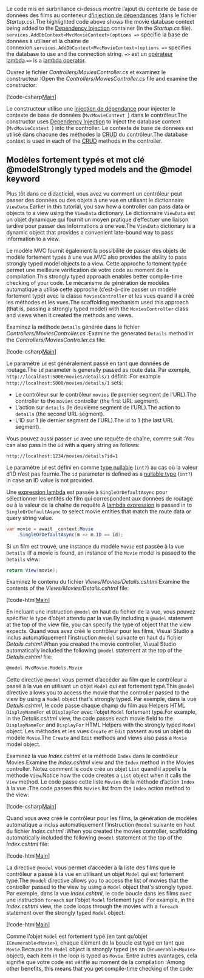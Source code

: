 <span data-ttu-id="03cb6-101">Le code mis en surbrillance ci-dessus montre l’ajout du contexte de base de données des films au conteneur [d’injection de dépendances](xref:fundamentals/dependency-injection) (dans le fichier *Startup.cs*).</span><span class="sxs-lookup"><span data-stu-id="03cb6-101">The highlighted code above shows the movie database context being added to the [Dependency Injection](xref:fundamentals/dependency-injection) container (In the *Startup.cs* file).</span></span> <span data-ttu-id="03cb6-102">`services.AddDbContext<MvcMovieContext>(options =>` spécifie la base de données à utiliser et la chaîne de connexion.</span><span class="sxs-lookup"><span data-stu-id="03cb6-102">`services.AddDbContext<MvcMovieContext>(options =>` specifies the database to use and the connection string.</span></span> <span data-ttu-id="03cb6-103">`=>` est un [opérateur lambda](https://docs.microsoft.com/dotnet/articles/csharp/language-reference/operators/lambda-operator).</span><span class="sxs-lookup"><span data-stu-id="03cb6-103">`=>` is a [lambda operator](https://docs.microsoft.com/dotnet/articles/csharp/language-reference/operators/lambda-operator).</span></span>

<span data-ttu-id="03cb6-104">Ouvrez le fichier *Controllers/MoviesController.cs* et examinez le constructeur :</span><span class="sxs-lookup"><span data-stu-id="03cb6-104">Open the *Controllers/MoviesController.cs* file and examine the constructor:</span></span>

<!-- l.. Make copy of Movies controller because we comment out the initial index method and update it later  -->

[!code-csharp[Main](../../tutorials/first-mvc-app/start-mvc/sample/MvcMovie/Controllers/MC1.cs?name=snippet_1)] 

<span data-ttu-id="03cb6-105">Le constructeur utilise une [injection de dépendance](xref:fundamentals/dependency-injection) pour injecter le contexte de base de données (`MvcMovieContext `) dans le contrôleur.</span><span class="sxs-lookup"><span data-stu-id="03cb6-105">The constructor uses [Dependency Injection](xref:fundamentals/dependency-injection) to inject the database context (`MvcMovieContext `) into the controller.</span></span> <span data-ttu-id="03cb6-106">Le contexte de base de données est utilisé dans chacune des méthodes la [CRUD](https://wikipedia.org/wiki/Create,_read,_update_and_delete) du contrôleur.</span><span class="sxs-lookup"><span data-stu-id="03cb6-106">The database context is used in each of the [CRUD](https://wikipedia.org/wiki/Create,_read,_update_and_delete) methods in the controller.</span></span>

<a name="strongly-typed-models-keyword-label"></a>

## <a name="strongly-typed-models-and-the-model-keyword"></a><span data-ttu-id="03cb6-107">Modèles fortement typés et mot clé @model</span><span class="sxs-lookup"><span data-stu-id="03cb6-107">Strongly typed models and the @model keyword</span></span>

<span data-ttu-id="03cb6-108">Plus tôt dans ce didacticiel, vous avez vu comment un contrôleur peut passer des données ou des objets à une vue en utilisant le dictionnaire `ViewData`.</span><span class="sxs-lookup"><span data-stu-id="03cb6-108">Earlier in this tutorial, you saw how a controller can pass data or objects to a view using the `ViewData` dictionary.</span></span> <span data-ttu-id="03cb6-109">Le dictionnaire `ViewData` est un objet dynamique qui fournit un moyen pratique d’effectuer une liaison tardive pour passer des informations à une vue.</span><span class="sxs-lookup"><span data-stu-id="03cb6-109">The `ViewData` dictionary is a dynamic object that provides a convenient late-bound way to pass information to a view.</span></span>

<span data-ttu-id="03cb6-110">Le modèle MVC fournit également la possibilité de passer des objets de modèle fortement typés à une vue.</span><span class="sxs-lookup"><span data-stu-id="03cb6-110">MVC also provides the ability to pass strongly typed model objects to a view.</span></span> <span data-ttu-id="03cb6-111">Cette approche fortement typée permet une meilleure vérification de votre code au moment de la compilation.</span><span class="sxs-lookup"><span data-stu-id="03cb6-111">This strongly typed approach enables better compile-time checking of your code.</span></span> <span data-ttu-id="03cb6-112">Le mécanisme de génération de modèles automatique a utilisé cette approche (c’est-à-dire passer un modèle fortement typé) avec la classe `MoviesController` et les vues quand il a créé les méthodes et les vues.</span><span class="sxs-lookup"><span data-stu-id="03cb6-112">The scaffolding mechanism used this approach (that is, passing a strongly typed model) with the `MoviesController` class and views when it created the methods and views.</span></span>

<span data-ttu-id="03cb6-113">Examinez la méthode `Details` générée dans le fichier *Controllers/MoviesController.cs* :</span><span class="sxs-lookup"><span data-stu-id="03cb6-113">Examine the generated `Details` method in the *Controllers/MoviesController.cs* file:</span></span>

[!code-csharp[Main](../../tutorials/first-mvc-app/start-mvc/sample/MvcMovie/Controllers/MoviesController.cs?name=snippet_details)]

<span data-ttu-id="03cb6-114">Le paramètre `id` est généralement passé en tant que données de routage.</span><span class="sxs-lookup"><span data-stu-id="03cb6-114">The `id` parameter is generally passed as route data.</span></span> <span data-ttu-id="03cb6-115">Par exemple, `http://localhost:5000/movies/details/1` définit :</span><span class="sxs-lookup"><span data-stu-id="03cb6-115">For example `http://localhost:5000/movies/details/1` sets:</span></span>

* <span data-ttu-id="03cb6-116">Le contrôleur sur le contrôleur `movies` (le premier segment de l’URL).</span><span class="sxs-lookup"><span data-stu-id="03cb6-116">The controller to the `movies` controller (the first URL segment).</span></span>
* <span data-ttu-id="03cb6-117">L’action sur `details` (le deuxième segment de l’URL).</span><span class="sxs-lookup"><span data-stu-id="03cb6-117">The action to `details` (the second URL segment).</span></span>
* <span data-ttu-id="03cb6-118">L’ID sur 1 (le dernier segment de l’URL).</span><span class="sxs-lookup"><span data-stu-id="03cb6-118">The id to 1 (the last URL segment).</span></span>

<span data-ttu-id="03cb6-119">Vous pouvez aussi passer `id` avec une requête de chaîne, comme suit :</span><span class="sxs-lookup"><span data-stu-id="03cb6-119">You can also pass in the `id` with a query string as follows:</span></span>

`http://localhost:1234/movies/details?id=1`

<span data-ttu-id="03cb6-120">Le paramètre `id` est défini en comme [type nullable](https://docs.microsoft.com/dotnet/csharp/programming-guide/nullable-types/index) (`int?`) au cas où la valeur d’ID n’est pas fournie.</span><span class="sxs-lookup"><span data-stu-id="03cb6-120">The `id` parameter is defined as a [nullable type](https://docs.microsoft.com/dotnet/csharp/programming-guide/nullable-types/index) (`int?`) in case an ID value is not provided.</span></span>

<span data-ttu-id="03cb6-121">Une [expression lambda](https://docs.microsoft.com/dotnet/articles/csharp/programming-guide/statements-expressions-operators/lambda-expressions) est passée à `SingleOrDefaultAsync` pour sélectionner les entités de film qui correspondent aux données de routage ou à la valeur de la chaîne de requête.</span><span class="sxs-lookup"><span data-stu-id="03cb6-121">A [lambda expression](https://docs.microsoft.com/dotnet/articles/csharp/programming-guide/statements-expressions-operators/lambda-expressions) is passed in to `SingleOrDefaultAsync` to select movie entities that match the route data or query string value.</span></span>

```csharp
var movie = await _context.Movie
    .SingleOrDefaultAsync(m => m.ID == id);
```

<span data-ttu-id="03cb6-122">Si un film est trouvé, une instance du modèle `Movie` est passée à la vue `Details` :</span><span class="sxs-lookup"><span data-stu-id="03cb6-122">If a movie is found, an instance of the `Movie` model is passed to the `Details` view:</span></span>

```csharp
return View(movie);
   ```

<span data-ttu-id="03cb6-123">Examinez le contenu du fichier *Views/Movies/Details.cshtml*:</span><span class="sxs-lookup"><span data-stu-id="03cb6-123">Examine the contents of the *Views/Movies/Details.cshtml* file:</span></span>

[!code-html[Main](../../tutorials/first-mvc-app/start-mvc/sample/MvcMovie/Views/Movies/DetailsOriginal.cshtml)]

<span data-ttu-id="03cb6-124">En incluant une instruction `@model` en haut du fichier de la vue, vous pouvez spécifier le type d’objet attendu par la vue.</span><span class="sxs-lookup"><span data-stu-id="03cb6-124">By including a `@model` statement at the top of the view file, you can specify the type of object that the view expects.</span></span> <span data-ttu-id="03cb6-125">Quand vous avez créé le contrôleur pour les films, Visual Studio a inclus automatiquement l’instruction `@model` suivante en haut du fichier *Details.cshtml*:</span><span class="sxs-lookup"><span data-stu-id="03cb6-125">When you created the movie controller, Visual Studio automatically included the following `@model` statement at the top of the *Details.cshtml* file:</span></span>

```HTML
@model MvcMovie.Models.Movie
   ```

<span data-ttu-id="03cb6-126">Cette directive `@model` vous permet d’accéder au film que le contrôleur a passé à la vue en utilisant un objet `Model` qui est fortement typé.</span><span class="sxs-lookup"><span data-stu-id="03cb6-126">This `@model` directive allows you to access the movie that the controller passed to the view by using a `Model` object that's strongly typed.</span></span> <span data-ttu-id="03cb6-127">Par exemple, dans la vue *Details.cshtml*, le code passe chaque champ du film aux Helpers HTML `DisplayNameFor` et `DisplayFor` avec l’objet `Model` fortement typé.</span><span class="sxs-lookup"><span data-stu-id="03cb6-127">For example, in the *Details.cshtml* view, the code passes each movie field to the `DisplayNameFor` and `DisplayFor` HTML Helpers with the strongly typed `Model` object.</span></span> <span data-ttu-id="03cb6-128">Les méthodes et les vues `Create` et `Edit` passent aussi un objet du modèle `Movie`.</span><span class="sxs-lookup"><span data-stu-id="03cb6-128">The `Create` and `Edit` methods and views also pass a `Movie` model object.</span></span>

<span data-ttu-id="03cb6-129">Examinez la vue *Index.cshtml* et la méthode `Index` dans le contrôleur Movies.</span><span class="sxs-lookup"><span data-stu-id="03cb6-129">Examine the *Index.cshtml* view and the `Index` method in the Movies controller.</span></span> <span data-ttu-id="03cb6-130">Notez comment le code crée un objet `List` quand il appelle la méthode `View`.</span><span class="sxs-lookup"><span data-stu-id="03cb6-130">Notice how the code creates a `List` object when it calls the `View` method.</span></span> <span data-ttu-id="03cb6-131">Le code passe cette liste `Movies` de la méthode d’action `Index` à la vue :</span><span class="sxs-lookup"><span data-stu-id="03cb6-131">The code passes this `Movies` list from the `Index` action method to the view:</span></span>

[!code-csharp[Main](../../tutorials/first-mvc-app/start-mvc/sample/MvcMovie/Controllers/MC1.cs?name=snippet_index)]

<span data-ttu-id="03cb6-132">Quand vous avez créé le contrôleur pour les films, la génération de modèles automatique a inclus automatiquement l’instruction `@model` suivante en haut du fichier *Index.cshtml* :</span><span class="sxs-lookup"><span data-stu-id="03cb6-132">When you created the movies controller, scaffolding automatically included the following `@model` statement at the top of the *Index.cshtml* file:</span></span>

<!-- Copy Index.cshtml to IndexOriginal.cshtml -->

[!code-html[Main](../../tutorials/first-mvc-app/start-mvc/sample/MvcMovie/Views/Movies/IndexOriginal.cshtml?range=1)]

<span data-ttu-id="03cb6-133">La directive `@model` vous permet d’accéder à la liste des films que le contrôleur a passé à la vue en utilisant un objet `Model` qui est fortement typé.</span><span class="sxs-lookup"><span data-stu-id="03cb6-133">The `@model` directive allows you to access the list of movies that the controller passed to the view by using a `Model` object that's strongly typed.</span></span> <span data-ttu-id="03cb6-134">Par exemple, dans la vue *Index.cshtml*, le code boucle dans les films avec une instruction `foreach` sur l’objet `Model` fortement typé :</span><span class="sxs-lookup"><span data-stu-id="03cb6-134">For example, in the *Index.cshtml* view, the code loops through the movies with a `foreach` statement over the strongly typed `Model` object:</span></span>

[!code-html[Main](../../tutorials/first-mvc-app/start-mvc/sample/MvcMovie/Views/Movies/IndexOriginal.cshtml?highlight=1,31,34,37,40,43,46-48)]

<span data-ttu-id="03cb6-135">Comme l’objet `Model` est fortement typé (en tant qu’objet `IEnumerable<Movie>`), chaque élément de la boucle est typé en tant que `Movie`.</span><span class="sxs-lookup"><span data-stu-id="03cb6-135">Because the `Model` object is strongly typed (as an `IEnumerable<Movie>` object), each item in the loop is typed as `Movie`.</span></span> <span data-ttu-id="03cb6-136">Entre autres avantages, cela signifie que votre code est vérifié au moment de la compilation :</span><span class="sxs-lookup"><span data-stu-id="03cb6-136">Among other benefits, this means that you get compile-time checking of the code:</span></span>
